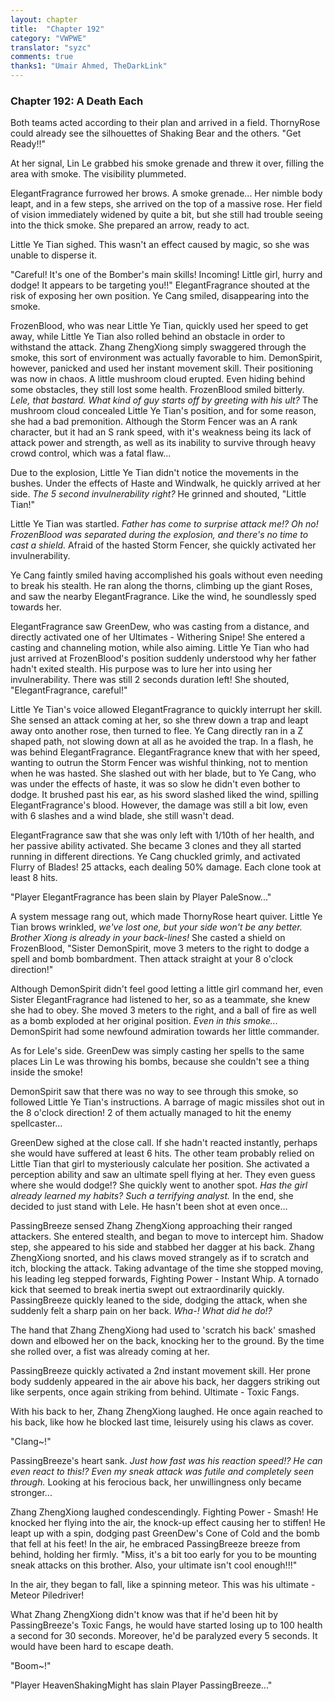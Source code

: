 ```yaml
---
layout: chapter
title:  "Chapter 192"
category: "VWPWE"
translator: "syzc"
comments: true
thanks1: "Umair Ahmed, TheDarkLink"
---
```


### Chapter 192: A Death Each

Both teams acted according to their plan and arrived in a field. ThornyRose could already see the silhouettes of Shaking Bear and the others. "Get Ready!!"

At her signal, Lin Le grabbed his smoke grenade and threw it over, filling the area with smoke. The visibility plummeted.

ElegantFragrance furrowed her brows. A smoke grenade... Her nimble body leapt, and in a few steps, she arrived on the top of a massive rose. Her field of vision immediately widened by quite a bit, but she still had trouble seeing into the thick smoke. She prepared an arrow, ready to act.  

Little Ye Tian sighed. This wasn't an effect caused by magic, so she was unable to disperse it.

"Careful! It's one of the Bomber's main skills! Incoming! Little girl, hurry and dodge! It appears to be targeting you!!" ElegantFragrance shouted at the risk of exposing her own position. Ye Cang smiled, disappearing into the smoke.

FrozenBlood, who was near Little Ye Tian, quickly used her speed to get away, while Little Ye Tian also rolled behind an obstacle in order to withstand the attack. Zhang ZhengXiong simply swaggered through the smoke, this sort of environment was actually favorable to him. DemonSpirit, however, panicked and used her instant movement skill. Their positioning was now in chaos. A little mushroom cloud erupted. Even hiding behind some obstacles, they still lost some health. FrozenBlood smiled bitterly. *Lele, that bastard. What kind of guy starts off by greeting with his ult?* The mushroom cloud concealed Little Ye Tian's position, and for some reason, she had a bad premonition. Although the Storm Fencer was an A rank character, but it had an S rank speed, with it's weakness being its lack of attack power and strength, as well as its inability to survive through heavy crowd control, which was a fatal flaw...

Due to the explosion, Little Ye Tian didn't notice the movements in the bushes. Under the effects of Haste and Windwalk, he quickly arrived at her side. *The 5 second invulnerability right?* He grinned and shouted, "Little Tian!"

Little Ye Tian was startled. *Father has come to surprise attack me!? Oh no! FrozenBlood was separated during the explosion, and there's no time to cast a shield.* Afraid of the hasted Storm Fencer, she quickly activated her invulnerability. 

Ye Cang faintly smiled having accomplished his goals without even needing to break his stealth. He ran along the thorns, climbing up the giant Roses, and saw the nearby ElegantFragrance. Like the wind, he soundlessly sped towards her.

ElegantFragrance saw GreenDew, who was casting from a distance, and directly activated one of her Ultimates - Withering Snipe! She entered a casting and channeling motion, while also aiming. Little Ye Tian who had just arrived at FrozenBlood's position suddenly understood why her father hadn't exited stealth. His purpose was to lure her into using her invulnerability. There was still 2 seconds duration left! She shouted, "ElegantFragrance, careful!"

Little Ye Tian's voice allowed ElegantFragrance to quickly interrupt her skill. She sensed an attack coming at her, so she threw down a trap and leapt away onto another rose, then turned to flee. Ye Cang directly ran in a Z shaped path, not slowing down at all as he avoided the trap. In a flash, he was behind ElegantFragrance. ElegantFragrance knew that with her speed, wanting to outrun the Storm Fencer was wishful thinking, not to mention when he was hasted. She slashed out with her blade, but to Ye Cang, who was under the effects of haste, it was so slow he didn't even bother to dodge. It brushed past his ear, as his sword slashed liked the wind, spilling ElegantFragrance's blood. However, the damage was still a bit low, even with 6 slashes and a wind blade, she still wasn't dead. 

ElegantFragrance saw that she was only left with 1/10th of her health, and her passive ability activated. She became 3 clones and they all started running in different directions. Ye Cang chuckled grimly, and activated Flurry of Blades! 25 attacks, each dealing 50% damage. Each clone took at least 8 hits.  

"Player ElegantFragrance has been slain by Player PaleSnow..."

A system message rang out, which made ThornyRose heart quiver. Little Ye Tian brows wrinkled, *we've lost one, but your side won't be any better. Brother Xiong is already in your back-lines!* She casted a shield on FrozenBlood, "Sister DemonSpirit, move 3 meters to the right to dodge a spell and bomb bombardment. Then attack straight at your 8 o'clock direction!" 

Although DemonSpirit didn't feel good letting a little girl command her, even Sister ElegantFragrance had listened to her, so as a teammate, she knew she had to obey. She moved 3 meters to the right, and a ball of fire as well as a bomb exploded at her original position. *Even in this smoke...* DemonSpirit had some newfound admiration towards her little commander.

As for Lele's side. GreenDew was simply casting her spells to the same places Lin Le was throwing his bombs, because she couldn't see a thing inside the smoke!

DemonSpirit saw that there was no way to see through this smoke, so followed Little Ye Tian's instructions. A barrage of magic missiles shot out in the 8 o'clock direction! 2 of them actually managed to hit the enemy spellcaster...

GreenDew sighed at the close call. If she hadn't reacted instantly, perhaps she would have suffered at least 6 hits. The other team probably relied on Little Tian that girl to mysteriously calculate her position. She activated a perception ability and saw an ultimate spell flying at her. They even guess where she would dodge!? She quickly went to another spot. *Has the girl already learned my habits? Such a terrifying analyst.* In the end, she decided to just stand with Lele. He hasn't been shot at even once... 

PassingBreeze sensed Zhang ZhengXiong approaching their ranged attackers. She entered stealth, and began to move to intercept him. Shadow step, she appeared to his side and stabbed her dagger at his back. Zhang ZhengXiong snorted, and his claws moved strangely as if to scratch and itch, blocking the attack. Taking advantage of the time she stopped moving, his leading leg stepped forwards, Fighting Power - Instant Whip. A tornado kick that seemed to break inertia swept out extraordinarily quickly. PassingBreeze quickly leaned to the side, dodging the attack, when she suddenly felt a sharp pain on her back. *Wha-! What did he do!?*

The hand that Zhang ZhengXiong had used to 'scratch his back' smashed down and elbowed her on the back, knocking her to the ground. By the time she rolled over, a fist was already coming at her.

PassingBreeze quickly activated a 2nd instant movement skill. Her prone body suddenly appeared in the air above his back, her daggers striking out like serpents, once again striking from behind. Ultimate - Toxic Fangs.

With his back to her, Zhang ZhengXiong laughed. He once again reached to his back, like how he blocked last time, leisurely using his claws as cover.

"Clang~!"

PassingBreeze's heart sank. *Just how fast was his reaction speed!? He can even react to this!? Even my sneak attack was futile and completely seen through.* Looking at his ferocious back, her unwillingness only became stronger...

Zhang ZhengXiong laughed condescendingly. Fighting Power - Smash! He knocked her flying into the air, the knock-up effect causing her to stiffen! He leapt up with a spin, dodging past GreenDew's Cone of Cold and the bomb that fell at his feet! In the air, he embraced PassingBreeze breeze from behind, holding her firmly. "Miss, it's a bit too early for you to be mounting sneak attacks on this brother. Also, your ultimate isn't cool enough!!!"

In the air, they began to fall, like a spinning meteor. This was his ultimate - Meteor Piledriver!

What Zhang ZhengXiong didn't know was that if he'd been hit by PassingBreeze's Toxic Fangs, he would have started losing up to 100 health a second for 30 seconds. Moreover, he'd be paralyzed every 5 seconds. It would have been hard to escape death.

"Boom~!"

"Player HeavenShakingMight has slain Player PassingBreeze..."
